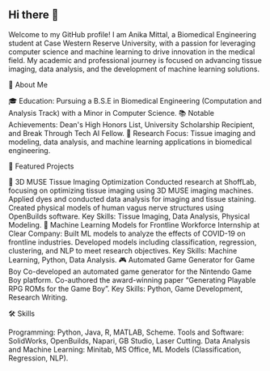 ## Hi there 👋

Welcome to my GitHub profile! I am Anika Mittal, a Biomedical Engineering student at Case Western Reserve University, with a passion for leveraging computer science and machine learning to drive innovation in the medical field. My academic and professional journey is focused on advancing tissue imaging, data analysis, and the development of machine learning solutions.

🌟 About Me

🎓 Education: Pursuing a B.S.E in Biomedical Engineering (Computation and Analysis Track) with a Minor in Computer Science.
📚 Notable Achievements: Dean's High Honors List, University Scholarship Recipient, and Break Through Tech AI Fellow.
🔬 Research Focus: Tissue imaging and modeling, data analysis, and machine learning applications in biomedical engineering.

🚀 Featured Projects

🔬 3D MUSE Tissue Imaging Optimization
Conducted research at ShoffLab, focusing on optimizing tissue imaging using 3D MUSE imaging machines.
Applied dyes and conducted data analysis for imaging and tissue staining.
Created physical models of human vagus nerve structures using OpenBuilds software.
Key Skills: Tissue Imaging, Data Analysis, Physical Modeling.
🤖 Machine Learning Models for Frontline Workforce
Internship at Clear Company: Built ML models to analyze the effects of COVID-19 on frontline industries.
Developed models including classification, regression, clustering, and NLP to meet research objectives.
Key Skills: Machine Learning, Python, Data Analysis.
🎮 Automated Game Generator for Game Boy
Co-developed an automated game generator for the Nintendo Game Boy platform.
Co-authored the award-winning paper “Generating Playable RPG ROMs for the Game Boy”.
Key Skills: Python, Game Development, Research Writing.

🛠️ Skills

Programming: Python, Java, R, MATLAB, Scheme.
Tools and Software: SolidWorks, OpenBuilds, Napari, GB Studio, Laser Cutting.
Data Analysis and Machine Learning: Minitab, MS Office, ML Models (Classification, Regression, NLP).


